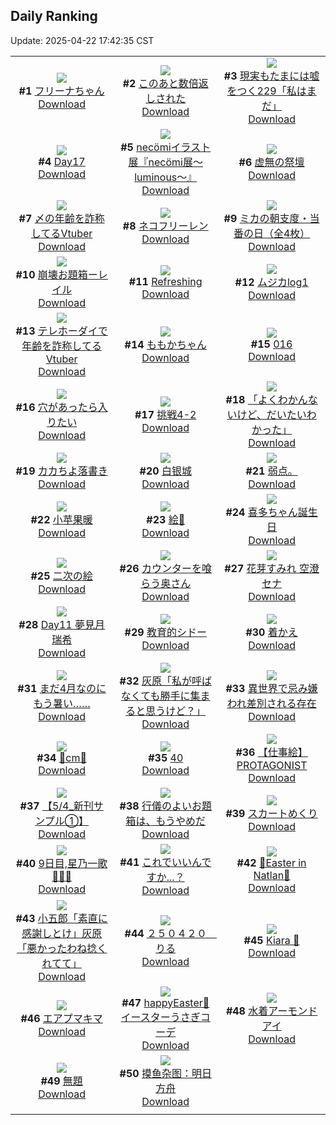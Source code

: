 ## Daily Ranking
Update: 2025-04-22 17:42:35 CST

|      |      |      |
| :----: | :----: | :----: |
| ![](https://i.pixiv.re/c/240x480/img-master/img/2025/04/20/00/00/06/129487021_p0_master1200.jpg)<br>**#1** [フリーナちゃん](https://www.pixiv.net/artworks/129487021)<br>[Download](https://i.pixiv.re/img-original/img/2025/04/20/00/00/06/129487021_p0.png) | ![](https://i.pixiv.re/c/240x480/img-master/img/2025/04/20/00/05/01/129487672_p0_master1200.jpg)<br>**#2** [このあと数倍返しされた](https://www.pixiv.net/artworks/129487672)<br>[Download](https://i.pixiv.re/img-original/img/2025/04/20/00/05/01/129487672_p0.jpg) | ![](https://i.pixiv.re/c/240x480/img-master/img/2025/04/20/18/00/22/129513421_p0_master1200.jpg)<br>**#3** [現実もたまには嘘をつく229「私はまだ」](https://www.pixiv.net/artworks/129513421)<br>[Download](https://i.pixiv.re/img-original/img/2025/04/20/18/00/22/129513421_p0.jpg) |
| ![](https://i.pixiv.re/c/240x480/img-master/img/2025/04/20/01/06/29/129490010_p0_master1200.jpg)<br>**#4** [Day17](https://www.pixiv.net/artworks/129490010)<br>[Download](https://i.pixiv.re/img-original/img/2025/04/20/01/06/29/129490010_p0.jpg) | ![](https://i.pixiv.re/c/240x480/img-master/img/2025/04/20/00/00/15/129487122_p0_master1200.jpg)<br>**#5** [necömiイラスト展『necömi展～luminous～』](https://www.pixiv.net/artworks/129487122)<br>[Download](https://i.pixiv.re/img-original/img/2025/04/20/00/00/15/129487122_p0.png) | ![](https://i.pixiv.re/c/240x480/img-master/img/2025/04/21/08/03/07/129539587_p0_master1200.jpg)<br>**#6** [虚無の祭壇](https://www.pixiv.net/artworks/129539587)<br>[Download](https://i.pixiv.re/img-original/img/2025/04/21/08/03/07/129539587_p0.png) |
| ![](https://i.pixiv.re/c/240x480/img-master/img/2025/04/20/21/01/50/129520899_p0_master1200.jpg)<br>**#7** [〆の年齢を詐称してるVtuber](https://www.pixiv.net/artworks/129520899)<br>[Download](https://i.pixiv.re/img-original/img/2025/04/20/21/01/50/129520899_p0.png) | ![](https://i.pixiv.re/c/240x480/img-master/img/2025/04/20/00/00/04/129486995_p0_master1200.jpg)<br>**#8** [ネコフリーレン](https://www.pixiv.net/artworks/129486995)<br>[Download](https://i.pixiv.re/img-original/img/2025/04/20/00/00/04/129486995_p0.png) | ![](https://i.pixiv.re/c/240x480/img-master/img/2025/04/20/08/00/08/129497476_p0_master1200.jpg)<br>**#9** [ミカの朝支度・当番の日（全4枚）](https://www.pixiv.net/artworks/129497476)<br>[Download](https://i.pixiv.re/img-original/img/2025/04/20/08/00/08/129497476_p0.jpg) |
| ![](https://i.pixiv.re/c/240x480/img-master/img/2025/04/20/15/26/23/129508586_p0_master1200.jpg)<br>**#10** [崩壊お題箱ーレイル](https://www.pixiv.net/artworks/129508586)<br>[Download](https://i.pixiv.re/img-original/img/2025/04/20/15/26/23/129508586_p0.jpg) | ![](https://i.pixiv.re/c/240x480/img-master/img/2025/04/20/11/01/29/129490312_p0_master1200.jpg)<br>**#11** [Refreshing](https://www.pixiv.net/artworks/129490312)<br>[Download](https://i.pixiv.re/img-original/img/2025/04/20/11/01/29/129490312_p0.png) | ![](https://i.pixiv.re/c/240x480/img-master/img/2025/04/20/16/03/30/129509633_p0_master1200.jpg)<br>**#12** [ムジカlog1](https://www.pixiv.net/artworks/129509633)<br>[Download](https://i.pixiv.re/img-original/img/2025/04/20/16/03/30/129509633_p0.jpg) |
| ![](https://i.pixiv.re/c/240x480/img-master/img/2025/04/21/21/02/23/129556296_p0_master1200.jpg)<br>**#13** [テレホーダイで年齢を詐称してるVtuber](https://www.pixiv.net/artworks/129556296)<br>[Download](https://i.pixiv.re/img-original/img/2025/04/21/21/02/23/129556296_p0.png) | ![](https://i.pixiv.re/c/240x480/img-master/img/2025/04/20/00/00/11/129487078_p0_master1200.jpg)<br>**#14** [ももかちゃん](https://www.pixiv.net/artworks/129487078)<br>[Download](https://i.pixiv.re/img-original/img/2025/04/20/00/00/11/129487078_p0.png) | ![](https://i.pixiv.re/c/240x480/img-master/img/2025/04/20/00/00/14/129487104_p0_master1200.jpg)<br>**#15** [016](https://www.pixiv.net/artworks/129487104)<br>[Download](https://i.pixiv.re/img-original/img/2025/04/20/00/00/14/129487104_p0.jpg) |
| ![](https://i.pixiv.re/c/240x480/img-master/img/2025/04/20/19/11/58/129516233_p0_master1200.jpg)<br>**#16** [穴があったら入りたい](https://www.pixiv.net/artworks/129516233)<br>[Download](https://i.pixiv.re/img-original/img/2025/04/20/19/11/58/129516233_p0.jpg) | ![](https://i.pixiv.re/c/240x480/img-master/img/2025/04/20/13/47/26/129505725_p0_master1200.jpg)<br>**#17** [挑戦4-2](https://www.pixiv.net/artworks/129505725)<br>[Download](https://i.pixiv.re/img-original/img/2025/04/20/13/47/26/129505725_p0.png) | ![](https://i.pixiv.re/c/240x480/img-master/img/2025/04/20/22/22/43/129524757_p0_master1200.jpg)<br>**#18** [「よくわかんないけど、だいたいわかった」](https://www.pixiv.net/artworks/129524757)<br>[Download](https://i.pixiv.re/img-original/img/2025/04/20/22/22/43/129524757_p0.jpg) |
| ![](https://i.pixiv.re/c/240x480/img-master/img/2025/04/20/03/08/11/129493062_p0_master1200.jpg)<br>**#19** [カカちよ落書き](https://www.pixiv.net/artworks/129493062)<br>[Download](https://i.pixiv.re/img-original/img/2025/04/20/03/08/11/129493062_p0.png) | ![](https://i.pixiv.re/c/240x480/img-master/img/2025/04/20/16/50/51/129511066_p0_master1200.jpg)<br>**#20** [白银城](https://www.pixiv.net/artworks/129511066)<br>[Download](https://i.pixiv.re/img-original/img/2025/04/20/16/50/51/129511066_p0.jpg) | ![](https://i.pixiv.re/c/240x480/img-master/img/2025/04/21/05/59/04/129537453_p0_master1200.jpg)<br>**#21** [弱点。](https://www.pixiv.net/artworks/129537453)<br>[Download](https://i.pixiv.re/img-original/img/2025/04/21/05/59/04/129537453_p0.jpg) |
| ![](https://i.pixiv.re/c/240x480/img-master/img/2025/04/20/17/48/59/129512967_p0_master1200.jpg)<br>**#22** [小苹果暖](https://www.pixiv.net/artworks/129512967)<br>[Download](https://i.pixiv.re/img-original/img/2025/04/20/17/48/59/129512967_p0.jpg) | ![](https://i.pixiv.re/c/240x480/img-master/img/2025/04/20/23/20/37/129527532_p0_master1200.jpg)<br>**#23** [絵🌸](https://www.pixiv.net/artworks/129527532)<br>[Download](https://i.pixiv.re/img-original/img/2025/04/20/23/20/37/129527532_p0.png) | ![](https://i.pixiv.re/c/240x480/img-master/img/2025/04/21/17/09/21/129548866_p0_master1200.jpg)<br>**#24** [喜多ちゃん誕生日](https://www.pixiv.net/artworks/129548866)<br>[Download](https://i.pixiv.re/img-original/img/2025/04/21/17/09/21/129548866_p0.png) |
| ![](https://i.pixiv.re/c/240x480/img-master/img/2025/04/21/19/03/15/129552099_p0_master1200.jpg)<br>**#25** [二次の絵](https://www.pixiv.net/artworks/129552099)<br>[Download](https://i.pixiv.re/img-original/img/2025/04/21/19/03/15/129552099_p0.jpg) | ![](https://i.pixiv.re/c/240x480/img-master/img/2025/04/20/00/03/41/129487612_p0_master1200.jpg)<br>**#26** [カウンターを喰らう奥さん](https://www.pixiv.net/artworks/129487612)<br>[Download](https://i.pixiv.re/img-original/img/2025/04/20/00/03/41/129487612_p0.jpg) | ![](https://i.pixiv.re/c/240x480/img-master/img/2025/04/20/01/05/21/129489961_p0_master1200.jpg)<br>**#27** [花芽すみれ 空澄セナ](https://www.pixiv.net/artworks/129489961)<br>[Download](https://i.pixiv.re/img-original/img/2025/04/20/01/05/21/129489961_p0.png) |
| ![](https://i.pixiv.re/c/240x480/img-master/img/2025/04/20/02/27/23/129492191_p0_master1200.jpg)<br>**#28** [Day11  夢見月瑞希](https://www.pixiv.net/artworks/129492191)<br>[Download](https://i.pixiv.re/img-original/img/2025/04/20/02/27/23/129492191_p0.jpg) | ![](https://i.pixiv.re/c/240x480/img-master/img/2025/04/20/16/06/46/129508548_p0_master1200.jpg)<br>**#29** [教育的シドー](https://www.pixiv.net/artworks/129508548)<br>[Download](https://i.pixiv.re/img-original/img/2025/04/20/16/06/46/129508548_p0.png) | ![](https://i.pixiv.re/c/240x480/img-master/img/2025/04/21/00/30/02/129530972_p0_master1200.jpg)<br>**#30** [着かえ](https://www.pixiv.net/artworks/129530972)<br>[Download](https://i.pixiv.re/img-original/img/2025/04/21/00/30/02/129530972_p0.jpg) |
| ![](https://i.pixiv.re/c/240x480/img-master/img/2025/04/21/17/08/33/129548851_p0_master1200.jpg)<br>**#31** [まだ4月なのにもう暑い……](https://www.pixiv.net/artworks/129548851)<br>[Download](https://i.pixiv.re/img-original/img/2025/04/21/17/08/33/129548851_p0.jpg) | ![](https://i.pixiv.re/c/240x480/img-master/img/2025/04/20/17/22/51/129512113_p0_master1200.jpg)<br>**#32** [灰原「私が呼ばなくても勝手に集まると思うけど？」](https://www.pixiv.net/artworks/129512113)<br>[Download](https://i.pixiv.re/img-original/img/2025/04/20/17/22/51/129512113_p0.jpg) | ![](https://i.pixiv.re/c/240x480/img-master/img/2025/04/20/08/49/51/129498340_p0_master1200.jpg)<br>**#33** [異世界で忌み嫌われ差別される存在](https://www.pixiv.net/artworks/129498340)<br>[Download](https://i.pixiv.re/img-original/img/2025/04/20/08/49/51/129498340_p0.jpg) |
| ![](https://i.pixiv.re/c/240x480/img-master/img/2025/04/20/22/44/59/129525842_p0_master1200.jpg)<br>**#34** [🩵cm🩵](https://www.pixiv.net/artworks/129525842)<br>[Download](https://i.pixiv.re/img-original/img/2025/04/20/22/44/59/129525842_p0.png) | ![](https://i.pixiv.re/c/240x480/img-master/img/2025/04/21/10/44/01/129541942_p0_master1200.jpg)<br>**#35** [40](https://www.pixiv.net/artworks/129541942)<br>[Download](https://i.pixiv.re/img-original/img/2025/04/21/10/44/01/129541942_p0.jpg) | ![](https://i.pixiv.re/c/240x480/img-master/img/2025/04/20/03/19/28/129493283_p0_master1200.jpg)<br>**#36** [【仕事絵】 PROTAGONIST](https://www.pixiv.net/artworks/129493283)<br>[Download](https://i.pixiv.re/img-original/img/2025/04/20/03/19/28/129493283_p0.jpg) |
| ![](https://i.pixiv.re/c/240x480/img-master/img/2025/04/20/00/00/05/129487005_p0_master1200.jpg)<br>**#37** [【5/4_新刊サンプル①】](https://www.pixiv.net/artworks/129487005)<br>[Download](https://i.pixiv.re/img-original/img/2025/04/20/00/00/05/129487005_p0.png) | ![](https://i.pixiv.re/c/240x480/img-master/img/2025/04/20/15/27/36/129508618_p0_master1200.jpg)<br>**#38** [行儀のよいお題箱は、もうやめだ](https://www.pixiv.net/artworks/129508618)<br>[Download](https://i.pixiv.re/img-original/img/2025/04/20/15/27/36/129508618_p0.jpg) | ![](https://i.pixiv.re/c/240x480/img-master/img/2025/04/20/00/00/14/129487111_p0_master1200.jpg)<br>**#39** [スカートめくり](https://www.pixiv.net/artworks/129487111)<br>[Download](https://i.pixiv.re/img-original/img/2025/04/20/00/00/14/129487111_p0.jpg) |
| ![](https://i.pixiv.re/c/240x480/img-master/img/2025/04/20/02/43/11/129492558_p0_master1200.jpg)<br>**#40** [9日目,星乃一歌🧊🧊🧊](https://www.pixiv.net/artworks/129492558)<br>[Download](https://i.pixiv.re/img-original/img/2025/04/20/02/43/11/129492558_p0.jpg) | ![](https://i.pixiv.re/c/240x480/img-master/img/2025/04/20/00/00/13/129487102_p0_master1200.jpg)<br>**#41** [これでいいんですか...？](https://www.pixiv.net/artworks/129487102)<br>[Download](https://i.pixiv.re/img-original/img/2025/04/20/00/00/13/129487102_p0.jpg) | ![](https://i.pixiv.re/c/240x480/img-master/img/2025/04/21/02/24/35/129534330_p0_master1200.jpg)<br>**#42** [🥚Easter in Natlan🥚](https://www.pixiv.net/artworks/129534330)<br>[Download](https://i.pixiv.re/img-original/img/2025/04/21/02/24/35/129534330_p0.png) |
| ![](https://i.pixiv.re/c/240x480/img-master/img/2025/04/21/17/48/24/129549725_p0_master1200.jpg)<br>**#43** [小五郎「素直に感謝しとけ」灰原「悪かったわね捻くれてて」](https://www.pixiv.net/artworks/129549725)<br>[Download](https://i.pixiv.re/img-original/img/2025/04/21/17/48/24/129549725_p0.png) | ![](https://i.pixiv.re/c/240x480/img-master/img/2025/04/20/11/12/19/129501536_p0_master1200.jpg)<br>**#44** [２５０４２０　りる](https://www.pixiv.net/artworks/129501536)<br>[Download](https://i.pixiv.re/img-original/img/2025/04/20/11/12/19/129501536_p0.jpg) | ![](https://i.pixiv.re/c/240x480/img-master/img/2025/04/20/06/06/09/129495751_p0_master1200.jpg)<br>**#45** [Kiara 🧡](https://www.pixiv.net/artworks/129495751)<br>[Download](https://i.pixiv.re/img-original/img/2025/04/20/06/06/09/129495751_p0.png) |
| ![](https://i.pixiv.re/c/240x480/img-master/img/2025/04/20/18/36/46/129514877_p0_master1200.jpg)<br>**#46** [エアプマキマ](https://www.pixiv.net/artworks/129514877)<br>[Download](https://i.pixiv.re/img-original/img/2025/04/20/18/36/46/129514877_p0.jpg) | ![](https://i.pixiv.re/c/240x480/img-master/img/2025/04/20/18/19/48/129514218_p0_master1200.jpg)<br>**#47** [happyEaster🐰イースターうさぎコーデ](https://www.pixiv.net/artworks/129514218)<br>[Download](https://i.pixiv.re/img-original/img/2025/04/20/18/19/48/129514218_p0.jpg) | ![](https://i.pixiv.re/c/240x480/img-master/img/2025/04/20/00/15/02/129488118_p0_master1200.jpg)<br>**#48** [水着アーモンドアイ](https://www.pixiv.net/artworks/129488118)<br>[Download](https://i.pixiv.re/img-original/img/2025/04/20/00/15/02/129488118_p0.jpg) |
| ![](https://i.pixiv.re/c/240x480/img-master/img/2025/04/20/02/04/41/129491662_p0_master1200.jpg)<br>**#49** [無題](https://www.pixiv.net/artworks/129491662)<br>[Download](https://i.pixiv.re/img-original/img/2025/04/20/02/04/41/129491662_p0.jpg) | ![](https://i.pixiv.re/c/240x480/img-master/img/2025/04/20/22/26/54/129524960_p0_master1200.jpg)<br>**#50** [摸鱼杂图：明日方舟](https://www.pixiv.net/artworks/129524960)<br>[Download](https://i.pixiv.re/img-original/img/2025/04/20/22/26/54/129524960_p0.jpg) |
|      |
